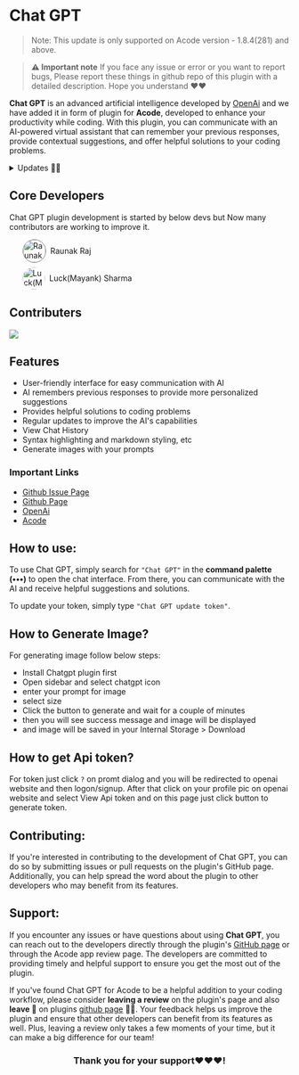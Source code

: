 Chat GPT
=========

> Note: This update is only supported on Acode version - 1.8.4(281) and above.

> **⚠️ Important note**
If you face any issue or error or you want to report bugs, Please report these things in github repo of this plugin with a detailed description. Hope you understand ❤️❤️

**Chat GPT** is an advanced artificial intelligence developed by [OpenAi](https://openai.com/) and we have added it in form of plugin for **Acode**, developed to enhance your productivity while coding. With this plugin, you can communicate with an AI-powered virtual assistant that can remember your previous responses, provide contextual suggestions, and offer helpful solutions to your coding problems.

<details>
    <summary>Updates 🤩🤩</summary>
    <details>
        <summary>
            <code><strong>v1.0.9</strong></code>
        </summary>
        <ul>
            <li>Added copy button</li>
            <li>fixed sidebar issue after uninstall</li>
        </ul>
    </details>
    <details>
        <summary>
            <code><strong>v1.0.8</strong></code>
        </summary>
        <ul>
            <li>Almost every encountered bugs are fixed 😴</li>
            <li>some internal improvement and changes</li>
            <li>Fixed chats saving issue by Mayank Sharma</li>
            <li>Improved error readability</li>
            <li>Rewrite whole styling with help of existing one by <a href="https://github.com/legendSabbir">LegendSabbir</a></li>
        </ul>
    </details>
    <details>
        <summary>
            <code><strong>v1.0.7</strong></code>
        </summary>
        <ul>
            <li>Now you can also generate image with your prompt</li>
            <li>Markdown bugs fixed</li>
            <li>Internal improvement</li>
        </ul>
    </details>
    <details>
        <summary>
            <code><strong>v1.0.6</strong></code>
        </summary>
        <ul>
            <li>Added Syntax highlighting for codes</li>
            <li>Changed the ai model for better conversation</li>
            <li>removed typing animation of response</li>
            <li>markdown rendring of responses</li>
            <li>fixed bugs</li>
        </ul>
    </details>
    <details>
        <summary>
            <code><strong>v1.0.5</strong></code>
        </summary>
        <ul>
            <li>Added delete button to delete chat history</li>
            <li>Improved history dialog</li>
        </ul>
    </details>
    <details>
        <summary>
            <code><strong>v1.0.3</strong></code>
        </summary>
        <ul>
            <li>Ui bugs fixed</li>
            <li>Now Chat conversation will be saved</li>
        </ul>
    </details>
    <details>
        <summary>
            <code><strong>v1.0.2</strong></code>
        </summary>
        <ul>
            <li>Redesigned the ui 💜</li>
        </ul>
    </details>
    <details>
        <summary>
            <code><strong>v1.0.1</strong></code>
        </summary>
        <ul>
            <li>Merged Pull request(now user are allowed to select their prompt)</li>
        </ul>
    </details>
</details>

Core Developers
-----------

Chat GPT plugin development is started by below devs but Now many contributors are working to improve it.
<ul style="list-style:none;">
  <li style="display:flex; flex-direction:row;align-items:center;gap:8px;margin-bottom:8px;">
    <img style="height:40px;width:40px;border-radius:50%;border:1px solid #777777f8" src="https://avatars.githubusercontent.com/u/71929976?v=4" alt="Raunak Raj"/>
    <a href="https://github.com/bajrangCoder" style="text-decoration:none;">Raunak Raj</a>
  </li>
  <li style="display:flex; flex-direction:row;align-items:center;gap:8px;">
    <img style="height:40px;width:40px;border-radius:50%;" src="https://avatars.githubusercontent.com/u/113236810?v=4" alt="Luck(Mayank) Sharma"/>
    <a href="https://github.com/mayank0274" style="text-decoration:none;">Luck(Mayank) Sharma</a>
  </li>
</ul>


Contributers
-----------

<a href="https://github.com/bajrangCoder/acode-plugin-chatgpt/graphs/contributors">
  <img src="https://contrib.rocks/image?repo=bajrangCoder/acode-plugin-chatgpt" />
</a>


Features
-----------

- User-friendly interface for easy communication with AI
- AI remembers previous responses to provide more personalized suggestions
- Provides helpful solutions to coding problems
- Regular updates to improve the AI's capabilities
- View Chat History
- Syntax highlighting and markdown styling, etc
- Generate images with your prompts

### Important Links
- [Github Issue Page](https://github.com/bajrangCoder/acode-plugin-chatgpt/issues)
- [Github Page](https://github.com/bajrangCoder/acode-plugin-chatgpt)
- [OpenAi](https://openai.com)
- [Acode](https://acode.foxdebug.com)

## How to use:
To use Chat GPT, simply search for `"Chat GPT"` in the **command palette (•••)** to open the chat interface. From there, you can communicate with the AI and receive helpful suggestions and solutions. 

To update your token, simply type `"Chat GPT update token"`.

## How to Generate Image?

For generating image follow below steps:
- Install Chatgpt plugin first
- Open sidebar and select chatgpt icon
- enter your prompt for image
- select size
- Click the button to generate and wait for a couple of minutes
- then you will see success message and image will be displayed
- and image will be saved in your Internal Storage > Download

## How to get Api token?

For token just click `?` on promt dialog and you will be redirected to openai website and then logon/signup. After that click on your profile pic on openai website and select View Api token and on this page just click button to generate token.

## Contributing:
If you're interested in contributing to the development of Chat GPT, you can do so by submitting issues or pull requests on the plugin's GitHub page. Additionally, you can help spread the word about the plugin to other developers who may benefit from its features.

## Support:
If you encounter any issues or have questions about using **Chat GPT**, you can reach out to the developers directly through the plugin's [GitHub page](https://github.com/bajrangCoder/acode-plugin-chatgpt) or through the Acode app review page. The developers are committed to providing timely and helpful support to ensure you get the most out of the plugin.

If you've found Chat GPT for Acode to be a helpful addition to your coding workflow, please consider **leaving a review** on the plugin's page and also **leave 🌟** on plugins [github page](https://github.com/bajrangCoder/acode-plugin-chatgpt) 🥺🥺. Your feedback helps us improve the plugin and ensure that other developers can benefit from its features as well. Plus, leaving a review only takes a few moments of your time, but it can make a big difference for our team! 

<center><h3>Thank you for your support❤️❤️❤️!</h3></center>
